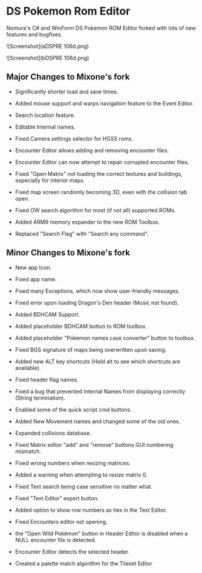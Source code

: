 # DS Pokemon Rom Editor

Nomura's C# and WinForm DS Pokemon ROM Editor forked with lots of new features and bugfixes.

![Screenshot](aDSPRE 106d.png)

![Screenshot](bDSPRE 106d.png)

## Major Changes to Mixone's fork
- Significantly shorter load and save times.
- Added mouse support and warps navigation feature to the Event Editor.
- Search location feature.
- Editable Internal names.
- Fixed Camera settings selector for HGSS roms.

- Encounter Editor allows adding and removing encounter files.
- Encounter Editor can now attempt to repair corrupted encounter files.

- Fixed "Open Matrix" not loading the correct textures and buildings, especially for interior maps.
- Fixed map screen randomly becoming 3D, even with the collision tab open.
- Fixed OW search algorithm for most (if not all) supported ROMs.
- Added ARM9 memory expander to the new ROM Toolbox.
- Replaced "Search Flag" with "Search any command".


## Minor Changes to Mixone's fork

- New app Icon.
- Fixed app name.
- Fixed many Exceptions, which now show user-friendly messages.
- Fixed error upon loading Dragon's Den header (Music not found).

- Added BDHCAM Support.
- Added placeholder BDHCAM button to ROM toolbox.
- Added placeholder "Pokemon names case converter" button to toolbox.

- Fixed BGS signature of maps being overwritten upon saving.
- Added new ALT key shortcuts (Hold alt to see which shortcuts are available).

- Fixed header flag names.
- Fixed a bug that prevented Internal Names from displaying correctly (String termination).

- Enabled some of the quick script cmd buttons.
- Added New Movement names and changed some of the old ones.
- Expanded collisions database.

- Fixed Matrix editor "add" and "remove" buttons GUI numbering mismatch.
- Fixed wrong numbers when resizing matrices.
- Added a warning when attempting to resize matrix 0.

- Fixed Text search being case sensitive no matter what.
- Fixed "Text Editor" export button.
- Added option to show row numbers as hex in the Text Editor.

- Fixed Encounters editor not opening.
- the "Open Wild Pokémon" button in Header Editor is disabled when a NULL encounter file is detected.
- Encounter Editor detects the selected header.

- Created a palette match algorithm for the Tileset Editor
